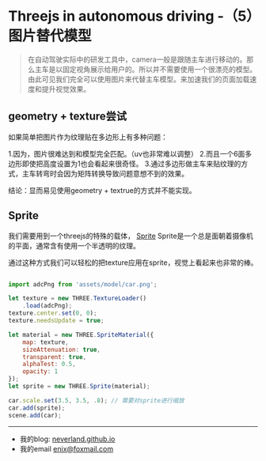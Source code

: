 # Threejs in autonomous driving -（5）图片替代模型

> 在自动驾驶实际中的研发工具中，camera一般是跟随主车进行移动的。那么主车是以固定视角展示给用户的。所以并不需要使用一个很漂亮的模型。由此可见我们完全可以使用图片来代替主车模型。来加速我们的页面加载速度和提升视觉效果。

## geometry + texture尝试

如果简单把图片作为纹理贴在多边形上有多种问题：

1.因为，图片很难达到和模型完全匹配。（uv也非常难以调整）
2.而且一个6面多边形即使把高度设置为1也会看起来很奇怪。
3.通过多边形做主车来贴纹理的方式，主车转弯时会因为矩阵转换导致问题意想不到的效果。

结论：显而易见使用geometry + textrue的方式并不能实现。

## Sprite

我们需要用到一个threejs的特殊的载体， [Sprite](https://threejs.org//docs/index.html#api/zh/objects/Sprite)
Sprite是一个总是面朝着摄像机的平面，通常含有使用一个半透明的纹理。

通过这种方式我们可以轻松的把texture应用在sprite，视觉上看起来也非常的棒。

```javascript

import adcPng from 'assets/model/car.png';

let texture = new THREE.TextureLoader()
    .load(adcPng);
texture.center.set(0, 0);
texture.needsUpdate = true;

let material = new THREE.SpriteMaterial({
    map: texture,
    sizeAttenuation: true,
    transparent: true,
    alphaTest: 0.5,
    opacity: 1
});
let sprite = new THREE.Sprite(material);

car.scale.set(3.5, 3.5, .8); // 需要对sprite进行缩放
car.add(sprite);
scene.add(car);

```

---
- 我的blog: [neverland.github.io](https://neverland.github.io/)
- 我的email [enix@foxmail.com](enix@foxmail.com)
